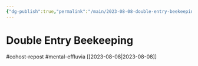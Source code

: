 ```yaml
---
{"dg-publish":true,"permalink":"/main/2023-08-08-double-entry-beekeeping/","noteIcon":"","created":"2023-08-09T04:37:25.668-04:00","updated":"2023-10-07T03:06:43.122-04:00"}
---
```


# Double Entry Beekeeping
#cohost-repost #mental-effluvia
[[2023-08-08\|2023-08-08]]

